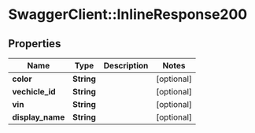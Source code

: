 # SwaggerClient::InlineResponse200

## Properties
Name | Type | Description | Notes
------------ | ------------- | ------------- | -------------
**color** | **String** |  | [optional] 
**vechicle_id** | **String** |  | [optional] 
**vin** | **String** |  | [optional] 
**display_name** | **String** |  | [optional] 


